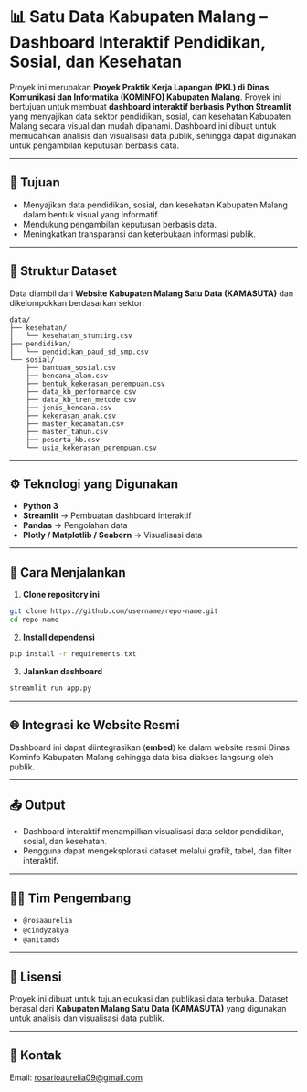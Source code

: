 # 📊 Satu Data Kabupaten Malang – Dashboard Interaktif Pendidikan, Sosial, dan Kesehatan
Proyek ini merupakan **Proyek Praktik Kerja Lapangan (PKL) di Dinas Komunikasi dan Informatika (KOMINFO) Kabupaten Malang**. Proyek ini bertujuan untuk membuat **dashboard interaktif berbasis Python Streamlit** yang menyajikan data sektor pendidikan, sosial, dan kesehatan Kabupaten Malang secara visual dan mudah dipahami. Dashboard ini dibuat untuk memudahkan analisis dan visualisasi data publik, sehingga dapat digunakan untuk pengambilan keputusan berbasis data.

---

## 📌 Tujuan
* Menyajikan data pendidikan, sosial, dan kesehatan Kabupaten Malang dalam bentuk visual yang informatif.
* Mendukung pengambilan keputusan berbasis data.
* Meningkatkan transparansi dan keterbukaan informasi publik.

---

## 📁 Struktur Dataset
Data diambil dari **Website Kabupaten Malang Satu Data (KAMASUTA)** dan dikelompokkan berdasarkan sektor:

```
data/
├── kesehatan/
│   └── kesehatan_stunting.csv
├── pendidikan/
│   └── pendidikan_paud_sd_smp.csv
└── sosial/
    ├── bantuan_sosial.csv
    ├── bencana_alam.csv
    ├── bentuk_kekerasan_perempuan.csv
    ├── data_kb_performance.csv
    ├── data_kb_tren_metode.csv
    ├── jenis_bencana.csv
    ├── kekerasan_anak.csv
    ├── master_kecamatan.csv
    ├── master_tahun.csv
    ├── peserta_kb.csv
    └── usia_kekerasan_perempuan.csv

```

---

## ⚙️ Teknologi yang Digunakan
* **Python 3**
* **Streamlit** → Pembuatan dashboard interaktif
* **Pandas** → Pengolahan data
* **Plotly / Matplotlib / Seaborn** → Visualisasi data

---

## 🚀 Cara Menjalankan
1. **Clone repository ini**

```bash
git clone https://github.com/username/repo-name.git
cd repo-name
```

2. **Install dependensi**

```bash
pip install -r requirements.txt
```

3. **Jalankan dashboard**

```bash
streamlit run app.py
```

---

## 🌐 Integrasi ke Website Resmi
Dashboard ini dapat diintegrasikan (**embed**) ke dalam website resmi Dinas Kominfo Kabupaten Malang sehingga data bisa diakses langsung oleh publik.

---

## 📤 Output
* Dashboard interaktif menampilkan visualisasi data sektor pendidikan, sosial, dan kesehatan.
* Pengguna dapat mengeksplorasi dataset melalui grafik, tabel, dan filter interaktif.

---

## 👨‍💻 Tim Pengembang
- `@rosaaurelia`
- `@cindyzakya`
- `@anitamds`

---

## 📝 Lisensi
Proyek ini dibuat untuk tujuan edukasi dan publikasi data terbuka. Dataset berasal dari **Kabupaten Malang Satu Data (KAMASUTA)** yang digunakan untuk analisis dan visualisasi data publik.

---

## 📧 Kontak
Email: [rosarioaurelia09@gmail.com](mailto:rosarioaurelia09@gmail.com)
